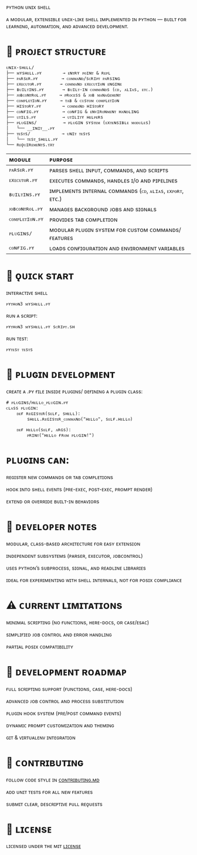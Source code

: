 ᴘʏᴛʜᴏɴ ᴜɴɪx sʜᴇʟʟ

ᴀ ᴍᴏᴅᴜʟᴀʀ, ᴇxᴛᴇɴsɪʙʟᴇ ᴜɴɪx-ʟɪᴋᴇ sʜᴇʟʟ ɪᴍᴘʟᴇᴍᴇɴᴛᴇᴅ ɪɴ ᴘʏᴛʜᴏɴ — ʙᴜɪʟᴛ ғᴏʀ ʟᴇᴀʀɴɪɴɢ, ᴀᴜᴛᴏᴍᴀᴛɪᴏɴ, ᴀɴᴅ ᴀᴅᴠᴀɴᴄᴇᴅ ᴅᴇᴠᴇʟᴏᴘᴍᴇɴᴛ.

# 📁 ᴘʀᴏᴊᴇᴄᴛ sᴛʀᴜᴄᴛᴜʀᴇ

```
ᴜɴɪx-sʜᴇʟʟ/
├── ᴍʏsʜᴇʟʟ.ᴘʏ        → ᴇɴᴛʀʏ ᴘᴏɪɴᴛ & ʀᴇᴘʟ  
├── ᴘᴀʀsᴇʀ.ᴘʏ         → ᴄᴏᴍᴍᴀɴᴅ/sᴄʀɪᴘᴛ ᴘᴀʀsɪɴɢ  
├── ᴇxᴇᴄᴜᴛᴏʀ.ᴘʏ       → ᴄᴏᴍᴍᴀɴᴅ ᴇxᴇᴄᴜᴛɪᴏɴ ᴇɴɢɪɴᴇ  
├── ʙᴜɪʟᴛɪɴs.ᴘʏ       → ʙᴜɪʟᴛ-ɪɴ ᴄᴏᴍᴍᴀɴᴅs (ᴄᴅ, ᴀʟɪᴀs, ᴇᴛᴄ.)  
├── ᴊᴏʙᴄᴏɴᴛʀᴏʟ.ᴘʏ     → ᴘʀᴏᴄᴇss & ᴊᴏʙ ᴍᴀɴᴀɢᴇᴍᴇɴᴛ  
├── ᴄᴏᴍᴘʟᴇᴛɪᴏɴ.ᴘʏ     → ᴛᴀʙ & ᴄᴜsᴛᴏᴍ ᴄᴏᴍᴘʟᴇᴛɪᴏɴ  
├── ʜɪsᴛᴏʀʏ.ᴘʏ        → ᴄᴏᴍᴍᴀɴᴅ ʜɪsᴛᴏʀʏ  
├── ᴄᴏɴғɪɢ.ᴘʏ         → ᴄᴏɴғɪɢ & ᴇɴᴠɪʀᴏɴᴍᴇɴᴛ ʜᴀɴᴅʟɪɴɢ  
├── ᴜᴛɪʟs.ᴘʏ          → ᴜᴛɪʟɪᴛʏ ʜᴇʟᴘᴇʀs  
├── ᴘʟᴜɢɪɴs/          → ᴘʟᴜɢɪɴ sʏsᴛᴇᴍ (ᴇxᴛᴇɴsɪʙʟᴇ ᴍᴏᴅᴜʟᴇs)  
│   └── __ɪɴɪᴛ__.ᴘʏ  
├── ᴛᴇsᴛs/            → ᴜɴɪᴛ ᴛᴇsᴛs  
│   └── ᴛᴇsᴛ_sʜᴇʟʟ.ᴘʏ  
└── ʀᴇǫᴜɪʀᴇᴍᴇɴᴛs.ᴛxᴛ

```
| ᴍᴏᴅᴜʟᴇ          | ᴘᴜʀᴘᴏsᴇ                                                      |
| :-------------- | :----------------------------------------------------------- |
| `ᴘᴀʀsᴇʀ.ᴘʏ`     | ᴘᴀʀsᴇs sʜᴇʟʟ ɪɴᴘᴜᴛ, ᴄᴏᴍᴍᴀɴᴅs, ᴀɴᴅ sᴄʀɪᴘᴛs                    |
| `ᴇxᴇᴄᴜᴛᴏʀ.ᴘʏ`   | ᴇxᴇᴄᴜᴛᴇs ᴄᴏᴍᴍᴀɴᴅs, ʜᴀɴᴅʟᴇs ɪ/ᴏ ᴀɴᴅ ᴘɪᴘᴇʟɪɴᴇs                 |
| `ʙᴜɪʟᴛɪɴs.ᴘʏ`   | ɪᴍᴘʟᴇᴍᴇɴᴛs ɪɴᴛᴇʀɴᴀʟ ᴄᴏᴍᴍᴀɴᴅs (`ᴄᴅ`, `ᴀʟɪᴀs`, `ᴇxᴘᴏʀᴛ`, ᴇᴛᴄ.) |
| `ᴊᴏʙᴄᴏɴᴛʀᴏʟ.ᴘʏ` | ᴍᴀɴᴀɢᴇs ʙᴀᴄᴋɢʀᴏᴜɴᴅ ᴊᴏʙs ᴀɴᴅ sɪɢɴᴀʟs                          |
| `ᴄᴏᴍᴘʟᴇᴛɪᴏɴ.ᴘʏ` | ᴘʀᴏᴠɪᴅᴇs ᴛᴀʙ ᴄᴏᴍᴘʟᴇᴛɪᴏɴ                                      |
| `ᴘʟᴜɢɪɴs/`      | ᴍᴏᴅᴜʟᴀʀ ᴘʟᴜɢɪɴ sʏsᴛᴇᴍ ғᴏʀ ᴄᴜsᴛᴏᴍ ᴄᴏᴍᴍᴀɴᴅs/ғᴇᴀᴛᴜʀᴇs           |
| `ᴄᴏɴғɪɢ.ᴘʏ`     | ʟᴏᴀᴅs ᴄᴏɴғɪɢᴜʀᴀᴛɪᴏɴ ᴀɴᴅ ᴇɴᴠɪʀᴏɴᴍᴇɴᴛ ᴠᴀʀɪᴀʙʟᴇs                |



# 🚀 ǫᴜɪᴄᴋ sᴛᴀʀᴛ

ɪɴᴛᴇʀᴀᴄᴛɪᴠᴇ sʜᴇʟʟ
```𝚜𝚑
ᴘʏᴛʜᴏɴ3 ᴍʏsʜᴇʟʟ.ᴘʏ
```

ʀᴜɴ ᴀ sᴄʀɪᴘᴛ:
```𝚜𝚑
ᴘʏᴛʜᴏɴ3 ᴍʏsʜᴇʟʟ.ᴘʏ sᴄʀɪᴘᴛ.sʜ
```

ʀᴜɴ ᴛᴇsᴛ:
```𝚜𝚑
ᴘʏᴛᴇsᴛ ᴛᴇsᴛs
```

# 🧩 ᴘʟᴜɢɪɴ ᴅᴇᴠᴇʟᴏᴘᴍᴇɴᴛ

ᴄʀᴇᴀᴛᴇ ᴀ .ᴘʏ ғɪʟᴇ ɪɴsɪᴅᴇ ᴘʟᴜɢɪɴs/ ᴅᴇғɪɴɪɴɢ ᴀ ᴘʟᴜɢɪɴ ᴄʟᴀss:
```𝚜𝚑
# ᴘʟᴜɢɪɴs/ʜᴇʟʟᴏ_ᴘʟᴜɢɪɴ.ᴘʏ
ᴄʟᴀss ᴘʟᴜɢɪɴ:
    ᴅᴇғ ʀᴇɢɪsᴛᴇʀ(sᴇʟғ, sʜᴇʟʟ):
        sʜᴇʟʟ.ʀᴇɢɪsᴛᴇʀ_ᴄᴏᴍᴍᴀɴᴅ("ʜᴇʟʟᴏ", sᴇʟғ.ʜᴇʟʟᴏ)

    ᴅᴇғ ʜᴇʟʟᴏ(sᴇʟғ, ᴀʀɢs):
        ᴘʀɪɴᴛ("ʜᴇʟʟᴏ ғʀᴏᴍ ᴘʟᴜɢɪɴ!")

```

# ᴘʟᴜɢɪɴs ᴄᴀɴ:

ʀᴇɢɪsᴛᴇʀ ɴᴇᴡ ᴄᴏᴍᴍᴀɴᴅs ᴏʀ ᴛᴀʙ ᴄᴏᴍᴘʟᴇᴛɪᴏɴs

ʜᴏᴏᴋ ɪɴᴛᴏ sʜᴇʟʟ ᴇᴠᴇɴᴛs (ᴘʀᴇ-ᴇxᴇᴄ, ᴘᴏsᴛ-ᴇxᴇᴄ, ᴘʀᴏᴍᴘᴛ ʀᴇɴᴅᴇʀ)

ᴇxᴛᴇɴᴅ ᴏʀ ᴏᴠᴇʀʀɪᴅᴇ ʙᴜɪʟᴛ-ɪɴ ʙᴇʜᴀᴠɪᴏʀs

# 🧠 ᴅᴇᴠᴇʟᴏᴘᴇʀ ɴᴏᴛᴇs

ᴍᴏᴅᴜʟᴀʀ, ᴄʟᴀss-ʙᴀsᴇᴅ ᴀʀᴄʜɪᴛᴇᴄᴛᴜʀᴇ ғᴏʀ ᴇᴀsʏ ᴇxᴛᴇɴsɪᴏɴ

ɪɴᴅᴇᴘᴇɴᴅᴇɴᴛ sᴜʙsʏsᴛᴇᴍs (ᴘᴀʀsᴇʀ, ᴇxᴇᴄᴜᴛᴏʀ, ᴊᴏʙᴄᴏɴᴛʀᴏʟ)

ᴜsᴇs ᴘʏᴛʜᴏɴ’s sᴜʙᴘʀᴏᴄᴇss, sɪɢɴᴀʟ, ᴀɴᴅ ʀᴇᴀᴅʟɪɴᴇ ʟɪʙʀᴀʀɪᴇs

ɪᴅᴇᴀʟ ғᴏʀ ᴇxᴘᴇʀɪᴍᴇɴᴛɪɴɢ ᴡɪᴛʜ sʜᴇʟʟ ɪɴᴛᴇʀɴᴀʟs, ɴᴏᴛ ғᴏʀ ᴘᴏsɪx ᴄᴏᴍᴘʟɪᴀɴᴄᴇ

# ⚠️ ᴄᴜʀʀᴇɴᴛ ʟɪᴍɪᴛᴀᴛɪᴏɴs

ᴍɪɴɪᴍᴀʟ sᴄʀɪᴘᴛɪɴɢ (ɴᴏ ғᴜɴᴄᴛɪᴏɴs, ʜᴇʀᴇ-ᴅᴏᴄs, ᴏʀ ᴄᴀsᴇ/ᴇsᴀᴄ)

sɪᴍᴘʟɪғɪᴇᴅ ᴊᴏʙ ᴄᴏɴᴛʀᴏʟ ᴀɴᴅ ᴇʀʀᴏʀ ʜᴀɴᴅʟɪɴɢ

ᴘᴀʀᴛɪᴀʟ ᴘᴏsɪx ᴄᴏᴍᴘᴀᴛɪʙɪʟɪᴛʏ

# 🧭 ᴅᴇᴠᴇʟᴏᴘᴍᴇɴᴛ ʀᴏᴀᴅᴍᴀᴘ

ғᴜʟʟ sᴄʀɪᴘᴛɪɴɢ sᴜᴘᴘᴏʀᴛ (ғᴜɴᴄᴛɪᴏɴs, ᴄᴀsᴇ, ʜᴇʀᴇ-ᴅᴏᴄs)

ᴀᴅᴠᴀɴᴄᴇᴅ ᴊᴏʙ ᴄᴏɴᴛʀᴏʟ ᴀɴᴅ ᴘʀᴏᴄᴇss sᴜʙsᴛɪᴛᴜᴛɪᴏɴ

ᴘʟᴜɢɪɴ ʜᴏᴏᴋ sʏsᴛᴇᴍ (ᴘʀᴇ/ᴘᴏsᴛ ᴄᴏᴍᴍᴀɴᴅ ᴇᴠᴇɴᴛs)

ᴅʏɴᴀᴍɪᴄ ᴘʀᴏᴍᴘᴛ ᴄᴜsᴛᴏᴍɪᴢᴀᴛɪᴏɴ ᴀɴᴅ ᴛʜᴇᴍɪɴɢ

ɢɪᴛ & ᴠɪʀᴛᴜᴀʟᴇɴᴠ ɪɴᴛᴇɢʀᴀᴛɪᴏɴ

# 🤝 ᴄᴏɴᴛʀɪʙᴜᴛɪɴɢ

ғᴏʟʟᴏᴡ ᴄᴏᴅᴇ sᴛʏʟᴇ ɪɴ [ᴄᴏɴᴛʀɪʙᴜᴛɪɴɢ.ᴍᴅ](𝙲𝙾𝙽𝚃𝚁𝙸𝙱𝚄𝚃𝙸𝙽𝙶.𝚖𝚍)

ᴀᴅᴅ ᴜɴɪᴛ ᴛᴇsᴛs ғᴏʀ ᴀʟʟ ɴᴇᴡ ғᴇᴀᴛᴜʀᴇs

sᴜʙᴍɪᴛ ᴄʟᴇᴀʀ, ᴅᴇsᴄʀɪᴘᴛɪᴠᴇ ᴘᴜʟʟ ʀᴇǫᴜᴇsᴛs

# 📜 ʟɪᴄᴇɴsᴇ

ʟɪᴄᴇɴsᴇᴅ ᴜɴᴅᴇʀ ᴛʜᴇ ᴍɪᴛ [ʟɪᴄᴇɴsᴇ](𝙻𝙸𝙲𝙴𝙽𝚂𝙴)

